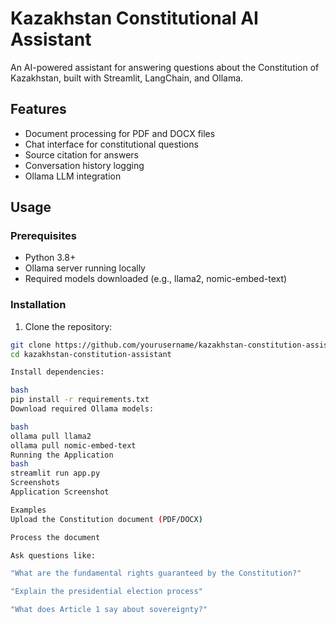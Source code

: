 # Kazakhstan Constitutional AI Assistant

An AI-powered assistant for answering questions about the Constitution of Kazakhstan, built with Streamlit, LangChain, and Ollama.

## Features

- Document processing for PDF and DOCX files
- Chat interface for constitutional questions
- Source citation for answers
- Conversation history logging
- Ollama LLM integration

## Usage

### Prerequisites

- Python 3.8+
- Ollama server running locally
- Required models downloaded (e.g., llama2, nomic-embed-text)

### Installation

1. Clone the repository:
```bash
git clone https://github.com/yourusername/kazakhstan-constitution-assistant.git
cd kazakhstan-constitution-assistant

Install dependencies:

bash
pip install -r requirements.txt
Download required Ollama models:

bash
ollama pull llama2
ollama pull nomic-embed-text
Running the Application
bash
streamlit run app.py
Screenshots
Application Screenshot

Examples
Upload the Constitution document (PDF/DOCX)

Process the document

Ask questions like:

"What are the fundamental rights guaranteed by the Constitution?"

"Explain the presidential election process"

"What does Article 1 say about sovereignty?"
